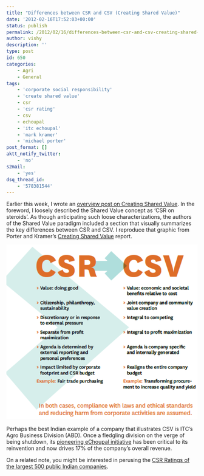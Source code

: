 ```yaml
---
title: "Differences between CSR and CSV (Creating Shared Value)"
date: '2012-02-16T17:52:03+00:00'
status: publish
permalink: /2012/02/16/differences-between-csr-and-csv-creating-shared-value
author: vishy
description: ''
type: post
id: 650
categories:
    - Agri
    - General
tags:
    - 'corporate social responsibility'
    - 'create shared value'
    - csr
    - 'csr rating'
    - csv
    - echoupal
    - 'itc echoupal'
    - 'mark kramer'
    - 'michael porter'
post_format: []
aktt_notify_twitter:
    - 'no'
s2mail:
    - 'yes'
dsq_thread_id:
    - '578381544'
---
```

Earlier this week, I wrote an [overview post on Creating Shared Value](http://www.techsangam.com/2012/02/14/just-what-exactly-is-shared-value/). In the foreword, I loosely described the Shared Value concept as ‘CSR on steroids’. As though anticipating such loose characterizations, the authors of the Shared Value paradigm included a section that visually summarizes the key differences between CSR and CSV. I reproduce that graphic from Porter and Kramer’s [Creating Shared Value](http://www.fsg.org/tabid/191/ArticleId/241/Default.aspx?srpush=true) report.

[![](../../../../uploads/2012/02/csr_csv_differences.png "csr_csv_differences")](../../../../uploads/2012/02/csr_csv_differences.png)

Perhaps the best Indian example of a company that illustrates CSV is ITC’s Agro Business Division (ABD). Once a fledgling division on the verge of being shutdown, its [pioneering eChoupal initiative](http://www.techsangam.com/2011/09/20/itc-e-choupal-model-to-increase-farmer-revenue-and-its-own-bottomline/) has been critical to its reinvention and now drives 17% of the company’s overall revenue.

On a related note, you might be interested in perusing the [CSR Ratings of the largest 500 public Indian companies](http://www.techsangam.com/2011/09/25/csr-ratings-of-the-largest-500-indian-companies/).